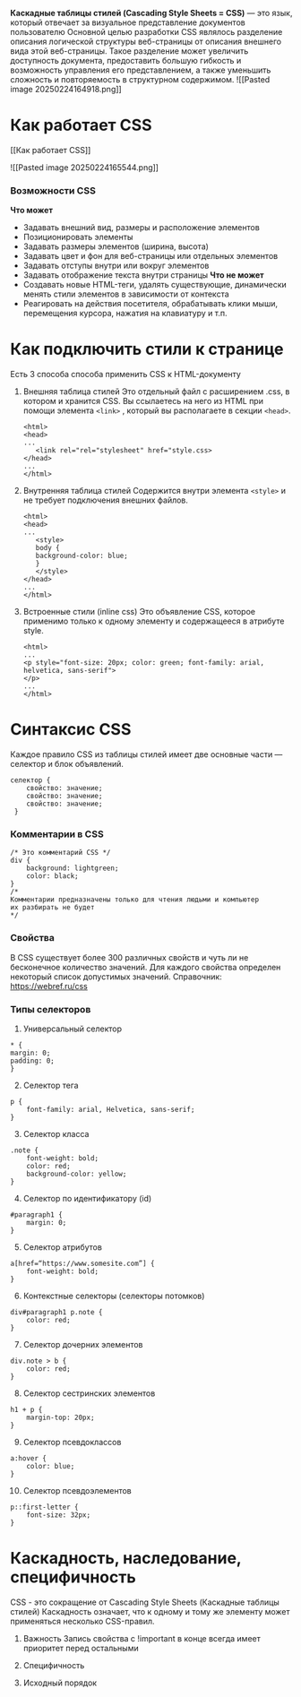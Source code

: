 **Каскадные таблицы стилей (Cascading Style Sheets = CSS)** — это язык, который отвечает за визуальное представление документов пользователю
Основной целью разработки CSS являлось разделение описания логической структуры веб-страницы от описания внешнего вида этой веб-страницы. 
Такое разделение может увеличить доступность документа, предоставить большую гибкость и возможность управления его представлением, а также уменьшить сложность и повторяемость в структурном содержимом.
![[Pasted image 20250224164918.png]]

# Как работает CSS
 [[Как работает CSS]]
 
![[Pasted image 20250224165544.png]]
### Возможности CSS
**Что может**
- Задавать внешний вид, размеры и расположение элементов
- Позиционировать элементы
- Задавать размеры элементов (ширина, высота)
- Задавать цвет и фон для веб-страницы или отдельных элементов
- Задавать отступы внутри или вокруг элементов
- Задавать отображение текста внутри страницы
**Что не может**
- Создавать новые HTML-теги, удалять существующие, динамически менять стили элементов в зависимости от контекста
- Реагировать на действия посетителя, обрабатывать клики мыши, перемещения курсора, нажатия на клавиатуру и т.п.
# Как подключить стили к странице
Есть 3 способа способа применить CSS к HTML-документу
1. Внешняя таблица стилей 
   Это отдельный файл с расширением .css, в котором и хранится CSS. Вы ссылаетесь на него из HTML при помощи элемента `<link>` , который вы располагаете в секции `<head>`.
	```
   <html>
   <head>
   ...
	   <link rel="rel="stylesheet" href="style.css>
	</head>
	...
	</html>
	```
2. Внутренняя таблица стилей
   Содержится внутри элемента `<style>` и не требует подключения внешних файлов. 
	```
   <html>
   <head>
   ...
	   <style>
	   body { 
	   background-color: blue; 
	   }
	   </style>
	</head>
	...
	</html>
	```
3. Встроенные стили (inline css)
   Это объявление CSS, которое применимо только к одному элементу и содержащееся в атрибуте style.
	```
   <html>
   ...
	<p style="font-size: 20px; color: green; font-family: arial, helvetica, sans-serif">
	</p>
	...
	</html>
	```
# Синтаксис CSS
Каждое правило CSS из таблицы стилей имеет две основные части — селектор и блок объявлений. 
```
селектор { 
 	свойство: значение; 
 	свойство: значение; 
 	свойство: значение; 
 }
```
### Комментарии в CSS
```
/* Это комментарий CSS */
div {
	background: lightgreen;
	color: black;
}
/*
Комментарии предназначены только для чтения людьми и компьютер
их разбирать не будет
*/
```
### Свойства
В CSS существует более 300 различных свойств и чуть ли не бесконечное количество значений. Для каждого свойства определен некоторый список допустимых значений.
Справочник: https://webref.ru/css
### Типы селекторов
1. Универсальный селектор
```
* {
margin: 0;
padding: 0;
}
```
2. Селектор тега
```
p {
	font-family: arial, Helvetica, sans-serif;
}
```
3. Селектор класса
```
.note {
	font-weight: bold;
	color: red;
	background-color: yellow;
}
```
4. Селектор по идентификатору (id)
```
#paragraph1 {
	margin: 0;
}
```
5. Селектор атрибутов
```
a[href=“https://www.somesite.com”] {
	font-weight: bold;
}
```
6. Контекстные селекторы (селекторы потомков)
```
div#paragraph1 p.note {
	color: red;
}
```
7. Селектор дочерних элементов
```
div.note > b {
	color: red;
}
```
8. Селектор сестринских элементов
```
h1 + p {
	margin-top: 20px;
}
```
9. Селектор псевдоклассов
```
a:hover {
	color: blue;
}
```
10. Селектор псевдоэлементов
```
p::first-letter {
	font-size: 32px;
}
```
# Каскадность, наследование, специфичность
CSS - это сокращение от Cascading Style Sheets (Каскадные таблицы стилей) Каскадность означает, что к одному и тому же элементу может применяться несколько CSS-правил.
1. Важность
   Запись свойства с !important в конце всегда имеет приоритет перед остальными
   
2. Специфичность
3. Исходный порядок